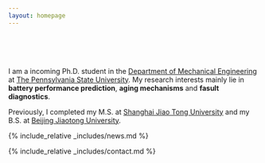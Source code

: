 ```yaml
---
layout: homepage
---
```


<h1 id="about-me"></h1>

<h2 style="margin: 80px 0px 10px;"></h2>

I am a incoming Ph.D. student in the [Department of Mechanical Engineering](https://www.me.psu.edu/) at [The Pennsylvania State University](https://www.psu.edu/). My research interests mainly lie in **battery performance prediction**, **aging mechanisms** and **fasult diagnostics**.

Previously, I completed my M.S. at [Shanghai Jiao Tong University](https://en.sjtu.edu.cn/) and my B.S. at [Beijing Jiaotong University](http://en.njtu.edu.cn/).

{% include_relative _includes/news.md %}

{% include_relative _includes/contact.md %}
